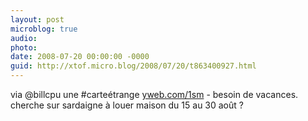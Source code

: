 ```yaml
---
layout: post
microblog: true
audio: 
photo: 
date: 2008-07-20 00:00:00 -0000
guid: http://xtof.micro.blog/2008/07/20/t863400927.html
---
```

via @billcpu une #carteétrange [yweb.com/1sm](http://yweb.com/1sm) - besoin de vacances. cherche sur sardaigne à louer maison du 15 au 30 août ?
